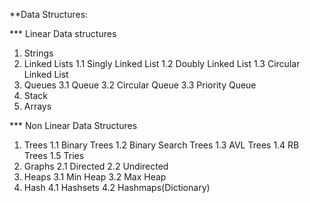 **Data Structures:

***  Linear Data structures
1. Strings
2. Linked Lists
	1.1 Singly Linked List
	1.2 Doubly Linked List
	1.3 Circular Linked List
3. Queues
	3.1 Queue
	3.2 Circular Queue
	3.3 Priority Queue
4. Stack
5. Arrays

***  Non Linear Data Structures
1. Trees
	1.1 Binary Trees
	1.2 Binary Search Trees
	1.3 AVL Trees
	1.4 RB Trees
	1.5 Tries
2. Graphs
	2.1 Directed
	2.2 Undirected 
3. Heaps
	3.1 Min Heap
	3.2 Max Heap
4. Hash
	4.1 Hashsets
	4.2 Hashmaps(Dictionary)

	

